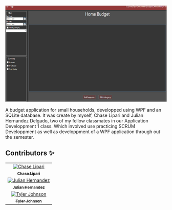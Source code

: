 <p align="center">
  <img src="./Screenshot.png" height="300px">
</p>

A budget application for small households, developped using WPF and an SQLite database. It was create by myself, Chase Lipari and Julian Hernandez Delgado, two of my fellow classmates in our Application Developpment 1 class. Which involved use practicing SCRUM Developpment as well as developpment of a WPF application through out the semester.
  


## Contributors ✨



<!-- ALL-CONTRIBUTORS-LIST:START - Do not remove or modify this section -->
<!-- prettier-ignore-start -->
<!-- markdownlint-disable -->
<table>
  <tr>
    <td align="center">
    <a href="https://github.com/Chase-Lipari">
    <img src="https://avatars.githubusercontent.com/u/75291063?v=4" width="100px;" alt="Chase Lipari"/>
    <br />
    <sub><b>Chase Lipari</b></sub>
  </tr>
  <tr>
    <td align="center">
    <a href="https://github.com/julian-hzd">
    <img src="https://avatars.githubusercontent.com/u/78223039?v=4" width="100px;" alt="Julian Hernandez"/>
    <br />
    <sub><b>Julian Hernandez</b></sub>
  </tr>
  <tr>
    <td align="center">
    <a href="https://github.com/2076242">
    <img src="https://avatars.githubusercontent.com/u/78222805?v=4" width="100px;" alt="Tyler Johnson"/>
    <br />
    <sub><b>Tyler Johnson</b></sub>
  </tr>
</table>
